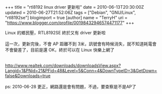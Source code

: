 +++
title = "rtl8192 linux driver 更新啦"
date = 2010-06-13T20:30:00Z
updated = 2010-06-27T21:52:06Z
tags = ["Debian", "GNU/Linux", "rtl8192se"]
blogimport = true 
[author]
	name = "TerryH"
	uri = "https://www.blogger.com/profile/00198432946574471177"
+++

Linux  的鄉民壓，RTL8192SE 終於又有 driver 更新啦<br /><br />這一次，更新完後，不會 AP 距離不到 3米，訊號會有時候消失，就不知道耗電會不會變差了，目前是還 OK，終於可以在 Linux 快樂上網了<br /><br /><br /><a href="http://www.realtek.com/downloads/downloadsView.aspx?Langid=1&PNid=21&PFid=48&Level=5&Conn=4&DownTypeID=3&GetDown=false&Downloads=true">http://www.realtek.com/downloads/downloadsView.aspx?Langid=1&PNid=21&PFid=48&Level=5&Conn=4&DownTypeID=3&GetDown=false&Downloads=true</a><br /><br />ps: 2010-06-28 更正，網路還是會有問題，不過，要查察是不是AP了
